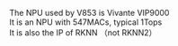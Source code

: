 The NPU used by V853 is Vivante VIP9000  
It is an NPU with 547MACs, typical 1Tops   
It is also the IP of RKNN （not RKNN2）  
